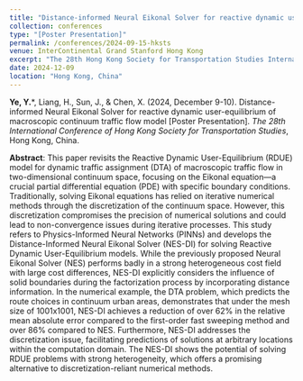 ```yaml
---
title: "Distance-informed Neural Eikonal Solver for reactive dynamic user-equilibrium of macroscopic continuum traffic flow model"
collection: conferences
type: "[Poster Presentation]"
permalink: /conferences/2024-09-15-hksts
venue: InterContinental Grand Stanford Hong Kong
excerpt: "The 28th Hong Kong Society for Transportation Studies International Conference, Hong Kong, China, December 9-10, 2024."
date: 2024-12-09
location: "Hong Kong, China"
---
```


**Ye, Y.**\*, Liang, H., Sun, J., & Chen, X. (2024, December 9-10). Distance-informed Neural Eikonal Solver for reactive dynamic user-equilibrium of macroscopic continuum traffic flow model [Poster Presentation]. *The 28th International Conference of Hong Kong Society for Transportation Studies*, Hong Kong, China.

**Abstract**: This paper revisits the Reactive Dynamic User-Equilibrium (RDUE) model for dynamic traffic assignment (DTA) of macroscopic traffic flow in two-dimensional continuum space, focusing on the Eikonal equation—a crucial partial differential equation (PDE) with specific boundary conditions. Traditionally, solving Eikonal equations has relied on iterative numerical methods through the discretization of the continuum space. However, this discretization compromises the precision of numerical solutions and could lead to non-convergence issues during iterative processes. This study refers to Physics-Informed Neural Networks (PINNs) and develops the Distance-Informed Neural Eikonal Solver (NES-DI) for solving Reactive Dynamic User-Equilibrium models. While the previously proposed Neural Eikonal Solver (NES) performs badly in a strong heterogeneous cost field with large cost differences, NES-DI explicitly considers the influence of solid boundaries during the factorization process by incorporating distance information. In the numerical example, the DTA problem, which predicts the route choices in continuum urban areas, demonstrates that under the mesh size of 1001x1001, NES-DI achieves a reduction of over 62% in the relative mean absolute error compared to the first-order fast sweeping method and over 86% compared to NES. Furthermore, NES-DI addresses the discretization issue, facilitating predictions of solutions at arbitrary locations within the computation domain. The NES-DI shows the potential of solving RDUE problems with strong heterogeneity, which offers a promising alternative to discretization-reliant numerical methods.
